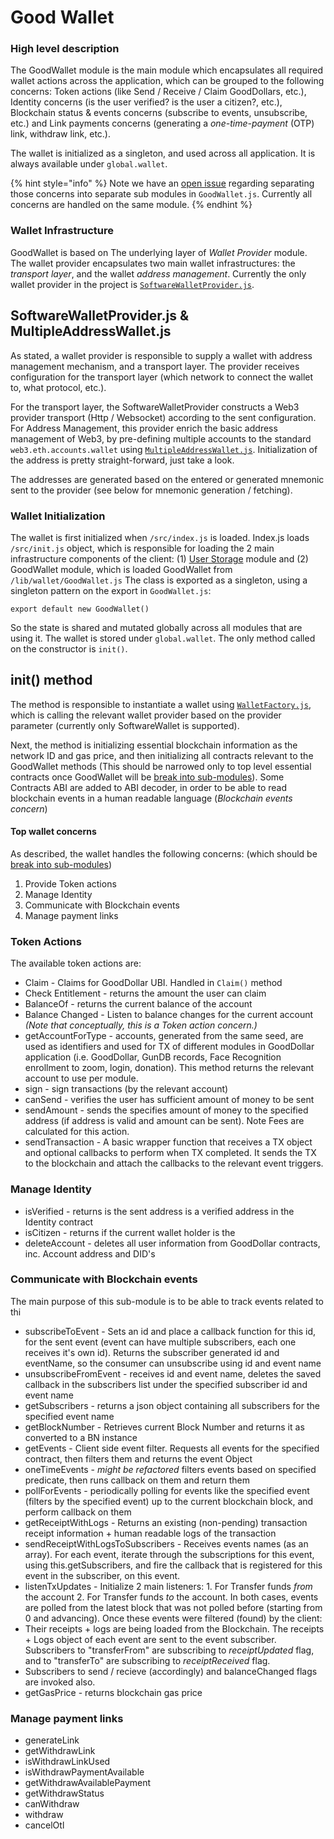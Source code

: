 # Good Wallet

### High level description

The GoodWallet module is the main module which encapsulates all required wallet actions across the application, which can be grouped to the following concerns: Token actions \(like Send / Receive / Claim GoodDollars, etc.\), Identity concerns \(is the user verified? is the user a citizen?, etc.\), Blockchain status & events concerns \(subscribe to events, unsubscribe, etc.\) and Link payments concerns \(generating a _one-time-payment_ \(OTP\) link, withdraw link, etc.\).

The wallet is initialized as a singleton, and used across all application. It is always available under `global.wallet`.

{% hint style="info" %}
Note we have an [open issue](https://github.com/GoodDollar/GoodDAPP/issues/134) regarding separating those concerns into separate sub modules in `GoodWallet.js`. Currently all concerns are handled on the same module.
{% endhint %}

### Wallet Infrastructure

GoodWallet is based on The underlying layer of _Wallet Provider_ module. The wallet provider encapsulates two main wallet infrastructures: the _transport layer_, and the wallet _address management_. Currently the only wallet provider in the project is [`SoftwareWalletProvider.js`](https://github.com/GoodDollar/GoodDAPP/blob/master/src/lib/wallet/SoftwareWalletProvider.js).

## SoftwareWalletProvider.js & MultipleAddressWallet.js

As stated, a wallet provider is responsible to supply a wallet with address management mechanism, and a transport layer. The provider receives configuration for the transport layer \(which network to connect the wallet to, what protocol, etc.\).

For the transport layer, the SoftwareWalletProvider constructs a Web3 provider transport \(Http / Websocket\) according to the sent configuration. For Address Management, this provider enrich the basic address management of Web3, by pre-defining multiple accounts to the standard `web3.eth.accounts.wallet` using [`MultipleAddressWallet.js`](https://github.com/GoodDollar/GoodDAPP/blob/master/src/lib/wallet/MultipleAddressWallet.js). Initialization of the address is pretty straight-forward, just take a look.

The addresses are generated based on the entered or generated mnemonic sent to the provider \(see below for mnemonic generation / fetching\).

### Wallet Initialization

The wallet is first initialized when `/src/index.js` is loaded. Index.js loads `/src/init.js` object, which is responsible for loading the 2 main infrastructure components of the client: \(1\) [User Storage](https://github.com/GoodDollar/GoodBootstrap/tree/476866693c9280580dd32781bb88007a8347ed63/docs/user-storage.md) module and \(2\) GoodWallet module, which is loaded GoodWallet from `/lib/wallet/GoodWallet.js` The class is exported as a singleton, using a singleton pattern on the export in `GoodWallet.js`:

```text
export default new GoodWallet()
```

So the state is shared and mutated globally across all modules that are using it. The wallet is stored under `global.wallet`. The only method called on the constructor is `init()`.

## init\(\) method

The method is responsible to instantiate a wallet using [`WalletFactory.js`](https://github.com/GoodDollar/GoodDAPP/blob/master/src/lib/wallet/WalletFactory.js), which is calling the relevant wallet provider based on the provider parameter \(currently only SoftwareWallet is supported\).

Next, the method is initializing essential blockchain information as the network ID and gas price, and then initializing all contracts relevant to the GoodWallet methods \(This should be narrowed only to top level essential contracts once GoodWallet will be [break into sub-modules](https://github.com/GoodDollar/GoodDAPP/issues/134)\). Some Contracts ABI are added to ABI decoder, in order to be able to read blockchain events in a human readable language \(_Blockchain events concern_\)

#### Top wallet concerns

As described, the wallet handles the following concerns: \(which should be [break into sub-modules](https://github.com/GoodDollar/GoodDAPP/issues/134)\)

1. Provide Token actions
2. Manage Identity
3. Communicate with Blockchain events
4. Manage payment links

### Token Actions

The available token actions are:

* Claim - Claims for GoodDollar UBI. Handled in `Claim()` method
* Check Entitlement - returns the amount the user can claim
* BalanceOf - returns the current balance of the account
* Balance Changed - Listen to balance changes for the current account _\(Note that conceptually, this is a Token action concern.\)_
* getAccountForType - accounts, generated from the same seed, are used as identifiers and used for TX of different modules in GoodDollar application \(i.e. GoodDollar, GunDB records, Face Recognition enrollment to zoom, login, donation\). This method returns the relevant account to use per module.
* sign - sign transactions \(by the relevant account\)
* canSend - verifies the user has sufficient amount of money to be sent
* sendAmount - sends the specifies amount of money to the specified address \(if address is valid and amount can be sent\). Note Fees are calculated for this action.
* sendTransaction - A basic wrapper function that receives a TX object and optional callbacks to perform when TX completed. It sends the TX to the blockchain and attach the callbacks to the relevant event triggers.

### Manage Identity

* isVerified - returns is the sent address is a verified address in the Identity contract
* isCitizen - returns if the current wallet holder is the 
* deleteAccount - deletes all user information from GoodDollar contracts, inc. Account address and DID's

### Communicate with Blockchain events

The main purpose of this sub-module is to be able to track events related to thi

* subscribeToEvent - Sets an id and place a callback function for this id, for the sent event \(event can have multiple subscribers, each one receives it's own id\). Returns the subscriber generated id and eventName, so the consumer can unsubscribe using id and event name
* unsubscribeFromEvent - receives id and event name, deletes the saved callback in the subscribers list under the specified subscriber id and event name
* getSubscribers - returns a json object containing all subscribers for the specified event name
* getBlockNumber - Retrieves current Block Number and returns it as converted to a BN instance
* getEvents - Client side event filter. Requests all events for the specified contract, then filters them and returns the event Object
* oneTimeEvents - _might be refactored_ filters events based on specified predicate, then runs callback on them and return them
* pollForEvents - periodically polling for events like the specified event \(filters by the specified event\) up to the current blockchain block, and perform callback on them
* getReceiptWithLogs - Returns an existing \(non-pending\) transaction receipt information + human readable logs of the transaction
* sendReceiptWithLogsToSubscribers - Receives events names \(as an array\). For each event, iterate through the subscriptions for this event, using this.getSubscribers, and fire the callback that is registered for this event in the subscriber, on this event.
* listenTxUpdates - Initialize 2 main listeners: 1. For Transfer funds _from_ the account 2. For Transfer funds _to_ the account. In both cases, events are polled from the latest block that was not polled before \(starting from 0 and advancing\). Once these events were filtered \(found\) by the client:
* Their receipts + logs are being loaded from the Blockchain. The receipts + Logs object of each event are sent to the event subscriber. Subscribers to "transferFrom" are subscribing to _receiptUpdated_ flag, and to "transferTo" are subscribing to _receiptReceived_ flag.
* Subscribers to send / recieve \(accordingly\) and balanceChanged flags are invoked also.
* getGasPrice - returns blockchain gas price

### Manage payment links

* generateLink
* getWithdrawLink
* isWithdrawLinkUsed
* isWithdrawPaymentAvailable
* getWithdrawAvailablePayment
* getWithdrawStatus
* canWithdraw
* withdraw
* cancelOtl

